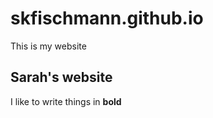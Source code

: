 # skfischmann.github.io

This is my website

## Sarah's website

I like to write things in __bold__
